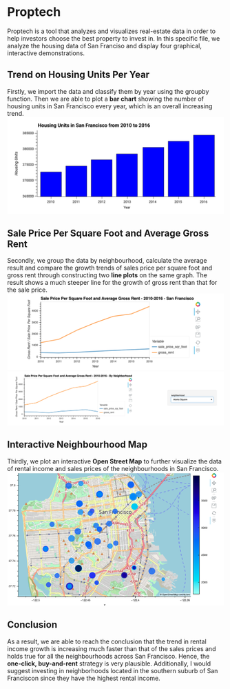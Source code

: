 # Proptech
Proptech is a tool that analyzes and visualizes real-estate data in order to help investors choose the best property to invest in. In this specific file, we analyze the housing data of San Franciso and display four graphical, interactive demonstrations.

## Trend on Housing Units Per Year

Firstly, we import the data and classify them by year using the groupby function. Then we are able to plot a **bar chart** showing the number of housing units in San Francisco every year, which is an overall increasing trend. 
![](./images/6-4-zoomed-housing-units-by-year.png)



## Sale Price Per Square Foot and Average Gross Rent

Secondly, we group the data by neighbourhood, calculate the average result and compare the growth trends of sales price per square foot and gross rent through constructing two **line plots** on the same graph. The result shows a much steeper line for the growth of gross rent than that for the sale price.
![](./images/6-4-avg-sale-px-sq-foot-gross-rent.png)
![](./images/6-4-pricing-info-by-neighborhood.png)

## Interactive Neighbourhood Map

Thirdly, we plot an interactive **Open Street Map** to further visualize the data of rental income and sales prices of the neighbourhoods in San Francisco. 
![](./images/6-4-geoviews-plot.png)

## Conclusion
 As a result, we are able to reach the conclusion that the trend in rental income growth is increasing much faster than that of the sales prices and holds true for all the neighbourhoods across San Francisco. Hence, the **one-click, buy-and-rent** strategy is very plausible. 
Additionally, I would suggest investing in neighborhoods located in the southern suburb of San Franciscon since they have the highest rental income.
